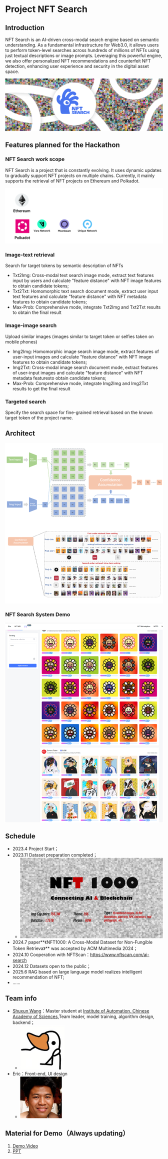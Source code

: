 # Project NFT Search
## Introduction

NFT Search is an AI-driven cross-modal search engine based on semantic understanding. As a fundamental infrastructure for Web3.0, it allows users to perform token-level searches across hundreds of millions of NFTs using just textual descriptions or image prompts. Leveraging this powerful engine, we also offer personalized NFT recommendations and counterfeit NFT detection, enhancing user experience and security in the digital asset space.

![NFT Search logo](./doc/assets/NFT_Search_banner_v3.png)

## Features planned for the Hackathon



### NFT Search work scope

NFT Search is a project that is constantly evolving. It uses dynamic updates to gradually support NFT projects on multiple chains. Currently, it mainly supports the retrieval of NFT projects on Ethereum and Polkadot.

![NFT Search work scope](./doc/assets/NFTSearch_work_area.png)

### Image-text retrieval

Search for target tokens by semantic description of NFTs

+ Txt2Img: Cross-modal text search image mode, extract text features input by users and calculate "feature distance" with NFT image features to obtain candidate tokens;
+ Txt2Txt: Homomorphic text search document mode, extract user input text features and calculate "feature distance" with NFT metadata features to obtain candidate tokens;
+ Max-Prob: Comprehensive mode, integrate Txt2Img and Txt2Txt results to obtain the final result



### Image-image search

Upload similar images (images similar to target token or selfies taken on mobile phones)

+ Img2Img: Homomorphic image search image mode, extract features of user-input images and calculate "feature distance" with NFT image features to obtain candidate tokens;
+ Img2Txt: Cross-modal image search document mode, extract features of user-input images and calculate "feature distance" with NFT metadata featuresto obtain candidate tokens;
+ Max-Prob: Comprehensive mode, integrate Img2Img and Img2Txt results to get the final result



### Targeted search
Specify the search space for fine-grained retrieval based on the known target token of the project name.



## Architect

![NFT Search logo](./doc/assets/pipeline2.png)

### NFT Search System Demo
![NFT Search logo](./doc/assets/NFTScan_demo.png)



## Schedule

+ 2023.4 Project Start；
+ 2023.11 Dataset preparation completed；
  + ![NFT Search logo](./doc/assets/NFT1000.png)
+ 2024.7 paper**《NFT1000: A Cross-Modal Dataset for Non-Fungible Token Retrieva》**  was accepted by ACM Multimedia 2024；
+ 2024.10 Cooperation with NFTScan：https://www.nftscan.com/ai-search
+ 2024.12 Datasets open to the public；
+ 2025.6 RAG based on large language model realizes intelligent recommendation of NFT;
+ ……

## Team info

+ [Shuxun Wang](https://github.com/ShuxunoO)：Master student at [Institute of Automation, Chinese Academy of Sciences](http://english.ia.cas.cn/),Team leader, model training, algorithm design, backend；
  + <img src="./doc/assets/shuxun.jpg" alt="NFT Search logo" style="zoom:15%;" />
+ Eric：Front-end, UI design
  + <img src="./doc/assets/ydl.jpg" alt="NFT Search logo" style="zoom:13%;" />



## Material for Demo（Always updating）

1. [Demo Video](https://youtu.be/BmxmYxwuMtM?si=Yn7yowIbonCqCnBo) 
2. [PPT](https://drive.google.com/file/d/1Xu1kw5oOeSCr51v791iqr7cR-3NrICX4/view?usp=drive_link)
